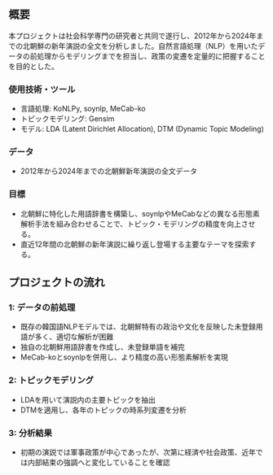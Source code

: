 ## 概要
本プロジェクトは社会科学専門の研究者と共同で遂行し、2012年から2024年までの北朝鮮の新年演説の全文を分析しました。自然言語処理（NLP）を用いたデータの前処理からモデリングまでを担当し、政策の変遷を定量的に把握することを目的とした。

### 使用技術・ツール
- 言語処理: KoNLPy, soynlp, MeCab-ko
- トピックモデリング: Gensim
- モデル: LDA (Latent Dirichlet Allocation), DTM (Dynamic Topic Modeling)

### データ
- 2012年から2024年までの北朝鮮新年演説の全文データ

### 目標
- 北朝鮮に特化した用語辞書を構築し、soynlpやMeCabなどの異なる形態素解析手法を組み合わせることで、トピック・モデリングの精度を向上させる。 
- 直近12年間の北朝鮮の新年演説に繰り返し登場する主要なテーマを探索する。

## プロジェクトの流れ
### 1: データの前処理
   - 既存の韓国語NLPモデルでは、北朝鮮特有の政治や文化を反映した未登録用語が多く、適切な解析が困難
   - 独自の北朝鮮用語辞書を作成し、未登録単語を補完
   - MeCab-koとsoynlpを併用し、より精度の高い形態素解析を実現
### 2: トピックモデリング
   - LDAを用いて演説内の主要トピックを抽出
   - DTMを適用し、各年のトピックの時系列変遷を分析
### 3: 分析結果
   - 初期の演説では軍事政策が中心であったが、次第に経済や社会政策、近年では内部結束の強調へと変化していることを確認
